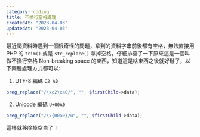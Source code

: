 ```yaml
---
category: coding
title: 不換行空格處理
createdAt: "2023-04-03"
updatedAt: "2023-04-03"
---
```


最近爬資料時遇到一個很奇怪的問題，拿到的資料字串前後都有空格，無法直接用 PHP 的 `trim()` 或是 `str_replace()` 拿掉空格，仔細排查了一下原來這是一個叫做不換行空格 Non-breaking space 的東西，知道這是啥東西之後就好辦了，以下兩種處理方式都可以:

1. UTF-8 編碼 `C2 A0`
```php
preg_replace("/\xc2\xa0/", "", $firstChild->data);
```

2. Unicode 編碼 `U+00A0`
```php
preg_replace("/\x{00a0}/u", "", $firstChild->data);
```

這樣就移除掉空白了！
